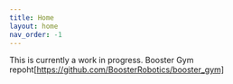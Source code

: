 ```yaml
---
title: Home
layout: home
nav_order: -1
---
```


This is currently a work in progress.
Booster Gym repoht[https://github.com/BoosterRobotics/booster_gym]
